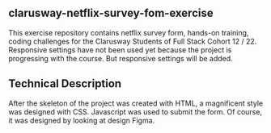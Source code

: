 ## clarusway-netflix-survey-fom-exercise
This exercise repository contains netflix survey form, hands-on training, coding challenges for the Clarusway Students of Full Stack Cohort 12 / 22.
Responsive settings have not been used yet because the project is progressing with the course. But responsive settings will be added.
<br>
## Technical Description
After the skeleton of the project was created with HTML, a magnificent style was designed with CSS. Javascript was used to submit the form.
Of course, it was designed by looking at design Figma.
